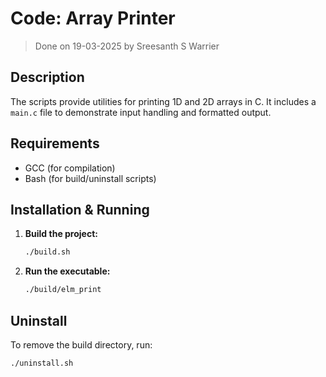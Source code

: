 # Code: Array Printer

> Done on 19-03-2025 by Sreesanth S Warrier

## Description
The scripts provide utilities for printing 1D and 2D arrays in C. It includes a `main.c` file to demonstrate input handling and formatted output.

## Requirements
- GCC (for compilation)
- Bash (for build/uninstall scripts)

## Installation & Running
1. **Build the project:**
   ```bash
   ./build.sh
   ```
2. **Run the executable:**
   ```bash
   ./build/elm_print
   ```

## Uninstall
To remove the build directory, run:
```bash
./uninstall.sh
```


